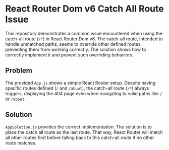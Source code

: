 # React Router Dom v6 Catch All Route Issue

This repository demonstrates a common issue encountered when using the catch-all route (`/*`) in React Router Dom v6. The catch-all route, intended to handle unmatched paths, seems to override other defined routes, preventing them from working correctly.  The solution shows how to correctly implement it and prevent such overriding behaviors.

## Problem

The provided `App.js` shows a simple React Router setup.  Despite having specific routes defined (`/` and `/about`), the catch-all route (`/*`) always triggers, displaying the 404 page even when navigating to valid paths like `/` or `/about`.

## Solution

`AppSolution.js` provides the correct implementation. The solution is to place the catch all route as the last route. That way, React Router will match all other routes first before falling back to this catch-all route if no other route matches.